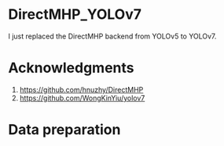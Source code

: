 # DirectMHP_YOLOv7
I just replaced the DirectMHP backend from YOLOv5 to YOLOv7.

# Acknowledgments
1. https://github.com/hnuzhy/DirectMHP
2. https://github.com/WongKinYiu/yolov7

# Data preparation
